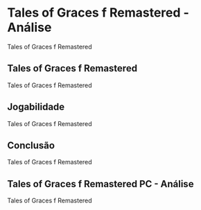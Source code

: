 ---
---

# Tales of Graces f Remastered - Análise

Tales of Graces f Remastered

## Tales of Graces f Remastered

Tales of Graces f Remastered

## Jogabilidade

Tales of Graces f Remastered

## Conclusão

Tales of Graces f Remastered

## Tales of Graces f Remastered PC - Análise

Tales of Graces f Remastered
